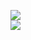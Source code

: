 [![](https://img.shields.io/badge/Made%20With-Github%20Spray-lightgrey.svg?style=for-the-badge&logo=github)](https://github.com/Annihil/github-spray#21521)  
[![](https://i.imgur.com/2DrTn0Z.gif)](https://github.com/Annihil/github-spray)